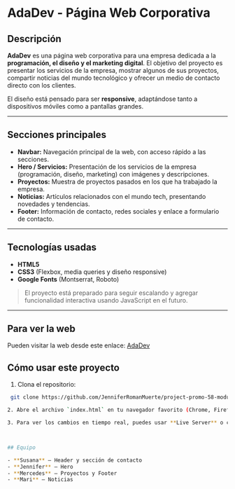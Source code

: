 # AdaDev - Página Web Corporativa

## Descripción

**AdaDev** es una página web corporativa para una empresa dedicada a la **programación, el diseño y el marketing digital**.
El objetivo del proyecto es presentar los servicios de la empresa, mostrar algunos de sus proyectos, compartir noticias del mundo tecnológico y ofrecer un medio de contacto directo con los clientes.


El diseño está pensado para ser **responsive**, adaptándose tanto a dispositivos móviles como a pantallas grandes.

---

## Secciones principales

- **Navbar:** Navegación principal de la web, con acceso rápido a las secciones.
- **Hero / Servicios:** Presentación de los servicios de la empresa (programación, diseño, marketing) con imágenes y descripciones.
- **Proyectos:** Muestra de proyectos pasados en los que ha trabajado la empresa.
- **Noticias:** Artículos relacionados con el mundo tech, presentando novedades y tendencias.
- **Footer:** Información de contacto, redes sociales y enlace a formulario de contacto.

---

## Tecnologías usadas

- **HTML5**
- **CSS3** (Flexbox, media queries y diseño responsive)
- **Google Fonts** (Montserrat, Roboto)

> El proyecto está preparado para seguir escalando y agregar funcionalidad interactiva usando JavaScript en el futuro.

---

## Para ver la web

Pueden visitar la web desde este enlace: [AdaDev](https://jenniferromanmuerte.github.io/project-promo-58-module-1-team-2/)

## Cómo usar este proyecto

1. Clona el repositorio:
  ```bash
   git clone https://github.com/JenniferRomanMuerte/project-promo-58-module-1-team-2.git

2. Abre el archivo `index.html` en tu navegador favorito (Chrome, Firefox, Edge).

3. Para ver los cambios en tiempo real, puedes usar **Live Server** o cualquier servidor local.



## Equipo

- **Susana** – Header y sección de contacto
- **Jennifer** – Hero
- **Mercedes** – Proyectos y Footer
- **Mari** – Noticias